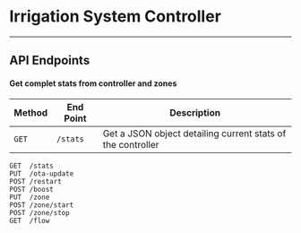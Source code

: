 # Irrigation System Controller
---

## API Endpoints

#### Get complet stats from controller and zones

| Method | End Point | Description |
| --- | --- | --- |
| `GET` | `/stats` | Get a JSON object detailing current stats of the controller |


``` 
GET  /stats
PUT  /ota-update
POST /restart
POST /boost
PUT  /zone
POST /zone/start
POST /zone/stop
GET  /flow
```

